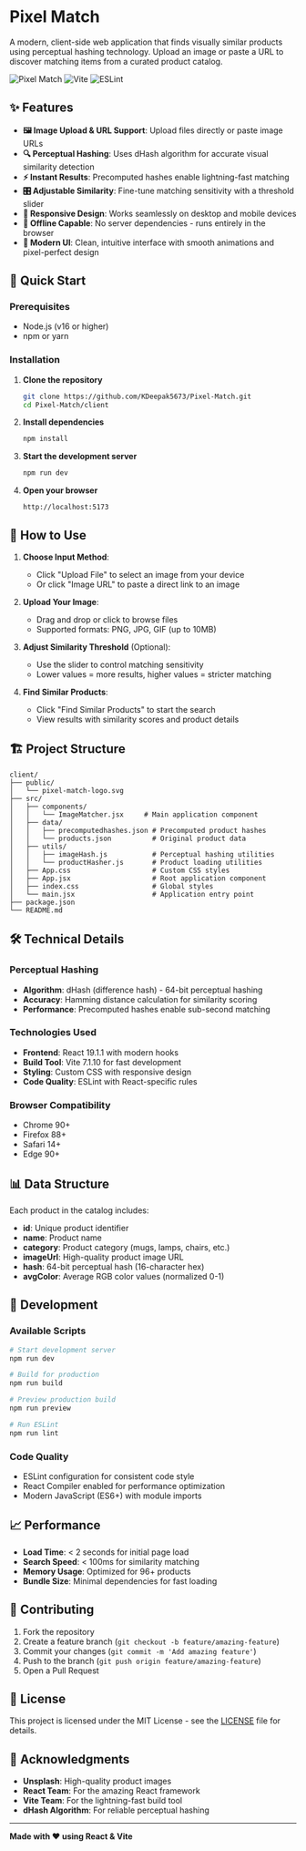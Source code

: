 # Pixel Match

A modern, client-side web application that finds visually similar products using perceptual hashing technology. Upload an image or paste a URL to discover matching items from a curated product catalog.

![Pixel Match](https://img.shields.io/badge/React-19.1.1-blue) ![Vite](https://img.shields.io/badge/Vite-7.1.10-646CFF) ![ESLint](https://img.shields.io/badge/ESLint-9.36.0-4B32C3)

## ✨ Features

- **🖼️ Image Upload & URL Support**: Upload files directly or paste image URLs
- **🔍 Perceptual Hashing**: Uses dHash algorithm for accurate visual similarity detection
- **⚡ Instant Results**: Precomputed hashes enable lightning-fast matching
- **🎛️ Adjustable Similarity**: Fine-tune matching sensitivity with a threshold slider
- **📱 Responsive Design**: Works seamlessly on desktop and mobile devices
- **🚀 Offline Capable**: No server dependencies - runs entirely in the browser
- **🎨 Modern UI**: Clean, intuitive interface with smooth animations and pixel-perfect design

## 🚀 Quick Start

### Prerequisites
- Node.js (v16 or higher)
- npm or yarn

### Installation

1. **Clone the repository**
   ```bash
   git clone https://github.com/KDeepak5673/Pixel-Match.git
   cd Pixel-Match/client
   ```

2. **Install dependencies**
   ```bash
   npm install
   ```

3. **Start the development server**
   ```bash
   npm run dev
   ```

4. **Open your browser**
   ```
   http://localhost:5173
   ```

## 📖 How to Use

1. **Choose Input Method**:
   - Click "Upload File" to select an image from your device
   - Or click "Image URL" to paste a direct link to an image

2. **Upload Your Image**:
   - Drag and drop or click to browse files
   - Supported formats: PNG, JPG, GIF (up to 10MB)

3. **Adjust Similarity Threshold** (Optional):
   - Use the slider to control matching sensitivity
   - Lower values = more results, higher values = stricter matching

4. **Find Similar Products**:
   - Click "Find Similar Products" to start the search
   - View results with similarity scores and product details

## 🏗️ Project Structure

```
client/
├── public/
│   └── pixel-match-logo.svg
├── src/
│   ├── components/
│   │   └── ImageMatcher.jsx     # Main application component
│   ├── data/
│   │   ├── precomputedhashes.json # Precomputed product hashes
│   │   └── products.json          # Original product data
│   ├── utils/
│   │   ├── imageHash.js           # Perceptual hashing utilities
│   │   └── productHasher.js       # Product loading utilities
│   ├── App.css                    # Custom CSS styles
│   ├── App.jsx                    # Root application component
│   ├── index.css                  # Global styles
│   └── main.jsx                   # Application entry point
├── package.json
└── README.md
```

## 🛠️ Technical Details

### Perceptual Hashing
- **Algorithm**: dHash (difference hash) - 64-bit perceptual hashing
- **Accuracy**: Hamming distance calculation for similarity scoring
- **Performance**: Precomputed hashes enable sub-second matching

### Technologies Used
- **Frontend**: React 19.1.1 with modern hooks
- **Build Tool**: Vite 7.1.10 for fast development
- **Styling**: Custom CSS with responsive design
- **Code Quality**: ESLint with React-specific rules

### Browser Compatibility
- Chrome 90+
- Firefox 88+
- Safari 14+
- Edge 90+

## 📊 Data Structure

Each product in the catalog includes:
- **id**: Unique product identifier
- **name**: Product name
- **category**: Product category (mugs, lamps, chairs, etc.)
- **imageUrl**: High-quality product image URL
- **hash**: 64-bit perceptual hash (16-character hex)
- **avgColor**: Average RGB color values (normalized 0-1)

## 🔧 Development

### Available Scripts

```bash
# Start development server
npm run dev

# Build for production
npm run build

# Preview production build
npm run preview

# Run ESLint
npm run lint
```

### Code Quality
- ESLint configuration for consistent code style
- React Compiler enabled for performance optimization
- Modern JavaScript (ES6+) with module imports

## 📈 Performance

- **Load Time**: < 2 seconds for initial page load
- **Search Speed**: < 100ms for similarity matching
- **Memory Usage**: Optimized for 96+ products
- **Bundle Size**: Minimal dependencies for fast loading

## 🤝 Contributing

1. Fork the repository
2. Create a feature branch (`git checkout -b feature/amazing-feature`)
3. Commit your changes (`git commit -m 'Add amazing feature'`)
4. Push to the branch (`git push origin feature/amazing-feature`)
5. Open a Pull Request

## 📄 License

This project is licensed under the MIT License - see the [LICENSE](LICENSE) file for details.

## 🙏 Acknowledgments

- **Unsplash**: High-quality product images
- **React Team**: For the amazing React framework
- **Vite Team**: For the lightning-fast build tool
- **dHash Algorithm**: For reliable perceptual hashing

---

**Made with ❤️ using React & Vite**
